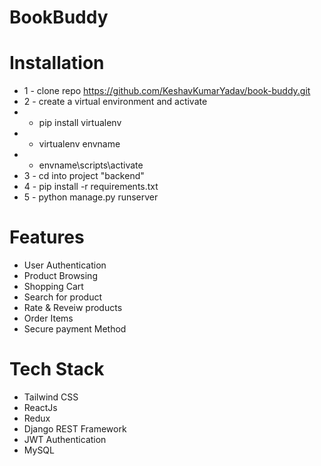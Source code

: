 ﻿# BookBuddy


# Installation
* 1 - clone repo https://github.com/KeshavKumarYadav/book-buddy.git
* 2 - create a virtual environment and activate
*  - pip install virtualenv
*  - virtualenv envname
*  - envname\scripts\activate
* 3 - cd into project "backend"
* 4 - pip install -r requirements.txt
* 5 - python manage.py runserver


# Features
* User Authentication
* Product Browsing
* Shopping Cart
* Search for product
* Rate & Reveiw products
* Order Items
* Secure payment Method


# Tech Stack
* Tailwind CSS
* ReactJs
* Redux
* Django REST Framework
* JWT Authentication
* MySQL
